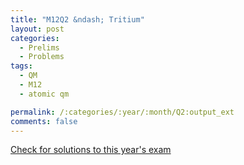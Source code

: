 ```yaml
---
title: "M12Q2 &ndash; Tritium"
layout: post
categories:
  - Prelims
  - Problems
tags:
  - QM
  - M12
  - atomic qm

permalink: /:categories/:year/:month/Q2:output_ext
comments: false
---
```

<object data="2012M2Q.pdf" type="application/pdf" width="100%" height="500"></object>
<div class="message"><a href='https://princetonprelim.com/prelim/29/'>Check for solutions to this year's exam</a></div>